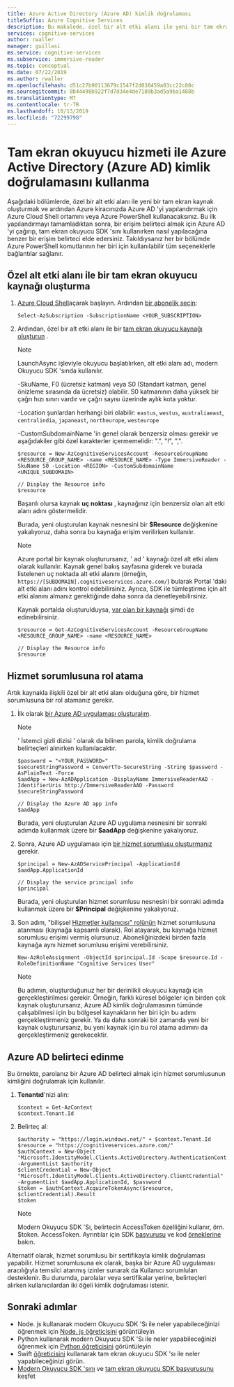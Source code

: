 ```yaml
---
title: Azure Active Directory (Azure AD) kimlik doğrulaması
titleSuffix: Azure Cognitive Services
description: Bu makalede, özel bir alt etki alanı ile yeni bir tam ekran okuyucu kaynağı oluşturma ve ardından Azure kiracınızda Azure AD 'yi yapılandırma gösterilmektedir.
services: cognitive-services
author: rwaller
manager: guillasi
ms.service: cognitive-services
ms.subservice: immersive-reader
ms.topic: conceptual
ms.date: 07/22/2019
ms.author: rwaller
ms.openlocfilehash: d51c27b90113679c1547f2d030459a03cc22c80c
ms.sourcegitcommit: 8b44498b922f7d7d34e4de7189b3ad5a9ba1488b
ms.translationtype: MT
ms.contentlocale: tr-TR
ms.lasthandoff: 10/13/2019
ms.locfileid: "72299798"
---
```

# <a name="use-azure-active-directory-azure-ad-authentication-with-the-immersive-reader-service"></a>Tam ekran okuyucu hizmeti ile Azure Active Directory (Azure AD) kimlik doğrulamasını kullanma

Aşağıdaki bölümlerde, özel bir alt etki alanı ile yeni bir tam ekran kaynak oluşturmak ve ardından Azure kiracınızda Azure AD 'yi yapılandırmak için Azure Cloud Shell ortamını veya Azure PowerShell kullanacaksınız. Bu ilk yapılandırmayı tamamladıktan sonra, bir erişim belirteci almak için Azure AD 'yi çağırıp, tam ekran okuyucu SDK 'sını kullanırken nasıl yapılacağına benzer bir erişim belirteci elde edersiniz. Takıldıysanız her bir bölümde Azure PowerShell komutlarının her biri için kullanılabilir tüm seçeneklerle bağlantılar sağlanır.

## <a name="create-an-immersive-reader-resource-with-a-custom-subdomain"></a>Özel alt etki alanı ile bir tam ekran okuyucu kaynağı oluşturma

1. [Azure Cloud Shell](https://docs.microsoft.com/azure/cloud-shell/overview)açarak başlayın. Ardından [bir abonelik seçin](https://docs.microsoft.com/powershell/module/servicemanagement/azure/select-azuresubscription?view=azuresmps-4.0.0#description):

   ```azurepowershell-interactive
   Select-AzSubscription -SubscriptionName <YOUR_SUBSCRIPTION>
   ```

2. Ardından, özel bir alt etki alanı ile bir [tam ekran okuyucu kaynağı oluşturun](https://docs.microsoft.com/powershell/module/az.cognitiveservices/new-azcognitiveservicesaccount?view=azps-1.8.0) .

   >[!NOTE]
   > LaunchAsync işleviyle okuyucu başlatılırken, alt etki alanı adı, modern Okuyucu SDK 'sında kullanılır.

   -SkuName, F0 (ücretsiz katman) veya S0 (Standart katman, genel önizleme sırasında da ücretsiz) olabilir. S0 katmanının daha yüksek bir çağrı hızı sınırı vardır ve çağrı sayısı üzerinde aylık kota yoktur.

   -Location şunlardan herhangi biri olabilir: `eastus`, `westus`, `australiaeast`, `centralindia`, `japaneast`, `northeurope`, `westeurope`

   -CustomSubdomainName 'in genel olarak benzersiz olması gerekir ve aşağıdakiler gibi özel karakterler içermemelidir: ".", "!", ",".


   ```azurepowershell-interactive
   $resource = New-AzCognitiveServicesAccount -ResourceGroupName <RESOURCE_GROUP_NAME> -name <RESOURCE_NAME> -Type ImmersiveReader -SkuName S0 -Location <REGION> -CustomSubdomainName <UNIQUE_SUBDOMAIN>

   // Display the Resource info
   $resource
   ```

   Başarılı olursa kaynak **uç noktası** , kaynağınız için benzersiz olan alt etki alanı adını göstermelidir.

   Burada, yeni oluşturulan kaynak nesnesini bir **$Resource** değişkenine yakalıyoruz, daha sonra bu kaynağa erişim verilirken kullanılır.


   >[!NOTE]
   > Azure portal bir kaynak oluşturursanız, ' ad ' kaynağı özel alt etki alanı olarak kullanılır. Kaynak genel bakış sayfasına giderek ve burada listelenen uç noktada alt etki alanını (örneğin, `https://[SUBDOMAIN].cognitiveservices.azure.com/`) bularak Portal 'daki alt etki alanı adını kontrol edebilirsiniz. Ayrıca, SDK ile tümleştirme için alt etki alanını almanız gerektiğinde daha sonra da denetleyebilirsiniz.

   Kaynak portalda oluşturulduysa, [var olan bir kaynağı](https://docs.microsoft.com/powershell/module/az.cognitiveservices/get-azcognitiveservicesaccount?view=azps-1.8.0) şimdi de edinebilirsiniz.

   ```azurepowershell-interactive
   $resource = Get-AzCognitiveServicesAccount -ResourceGroupName <RESOURCE_GROUP_NAME> -name <RESOURCE_NAME>

   // Display the Resource info
   $resource
   ```

## <a name="assign-a-role-to-a-service-principal"></a>Hizmet sorumlusuna rol atama

Artık kaynakla ilişkili özel bir alt etki alanı olduğuna göre, bir hizmet sorumlusuna bir rol atamanız gerekir.

1. İlk olarak [bir Azure AD uygulaması oluşturalım](https://docs.microsoft.com/powershell/module/Az.Resources/New-AzADApplication?view=azps-1.8.0).

   >[!NOTE]
   > ' İstemci gizli dizisi ' olarak da bilinen parola, kimlik doğrulama belirteçleri alınırken kullanılacaktır.

   ```azurepowershell-interactive
   $password = "<YOUR_PASSWORD>"
   $secureStringPassword = ConvertTo-SecureString -String $password -AsPlainText -Force
   $aadApp = New-AzADApplication -DisplayName ImmersiveReaderAAD -IdentifierUris http://ImmersiveReaderAAD -Password $secureStringPassword

   // Display the Azure AD app info
   $aadApp
   ```

   Burada, yeni oluşturulan Azure AD uygulama nesnesini bir sonraki adımda kullanmak üzere bir **$aadApp** değişkenine yakalıyoruz.

2. Sonra, Azure AD uygulaması için [bir hizmet sorumlusu oluşturmanız](https://docs.microsoft.com/powershell/module/az.resources/new-azadserviceprincipal?view=azps-1.8.0) gerekir.

   ```azurepowershell-interactive
   $principal = New-AzADServicePrincipal -ApplicationId $aadApp.ApplicationId

   // Display the service principal info
   $principal
   ```

   Burada, yeni oluşturulan hizmet sorumlusu nesnesini bir sonraki adımda kullanmak üzere bir **$Principal** değişkenine yakalıyoruz.


3. Son adım, "bilişsel [Hizmetler kullanıcısı" rolünün](https://docs.microsoft.com/powershell/module/az.Resources/New-azRoleAssignment?view=azps-1.8.0) hizmet sorumlusuna atanması (kaynağa kapsamlı olarak). Rol atayarak, bu kaynağa hizmet sorumlusu erişimi vermiş olursunuz. Aboneliğinizdeki birden fazla kaynağa aynı hizmet sorumlusu erişimi verebilirsiniz.

   ```azurepowershell-interactive
   New-AzRoleAssignment -ObjectId $principal.Id -Scope $resource.Id -RoleDefinitionName "Cognitive Services User"
   ```

   >[!NOTE]
   > Bu adımın, oluşturduğunuz her bir derinlikli okuyucu kaynağı için gerçekleştirilmesi gerekir. Örneğin, farklı küresel bölgeler için birden çok kaynak oluşturursanız, Azure AD kimlik doğrulamasının tümünde çalışabilmesi için bu bölgesel kaynakların her biri için bu adımı gerçekleştirmeniz gerekir. Ya da daha sonraki bir zamanda yeni bir kaynak oluşturursanız, bu yeni kaynak için bu rol atama adımını da gerçekleştirmeniz gerekecektir.


## <a name="obtain-an-azure-ad-token"></a>Azure AD belirteci edinme

Bu örnekte, parolanız bir Azure AD belirteci almak için hizmet sorumlusunun kimliğini doğrulamak için kullanılır.

1. **Tenantıd**'nizi alın:
   ```azurepowershell-interactive
   $context = Get-AzContext
   $context.Tenant.Id
   ```

2. Belirteç al:
   ```azurepowershell-interactive
   $authority = "https://login.windows.net/" + $context.Tenant.Id
   $resource = "https://cognitiveservices.azure.com/"
   $authContext = New-Object "Microsoft.IdentityModel.Clients.ActiveDirectory.AuthenticationContext" -ArgumentList $authority
   $clientCredential = New-Object "Microsoft.IdentityModel.Clients.ActiveDirectory.ClientCredential" -ArgumentList $aadApp.ApplicationId, $password
   $token = $authContext.AcquireTokenAsync($resource, $clientCredential).Result
   $token
   ```

   >[!NOTE]
   > Modern Okuyucu SDK 'Sı, belirtecin AccessToken özelliğini kullanır, örn. $token. AccessToken. Ayrıntılar için SDK [başvurusu](reference.md) ve kod [örneklerine](https://github.com/microsoft/immersive-reader-sdk/tree/master/js/samples) bakın.

Alternatif olarak, hizmet sorumlusu bir sertifikayla kimlik doğrulaması yapabilir. Hizmet sorumlusuna ek olarak, başka bir Azure AD uygulaması aracılığıyla temsilci atanmış izinler sunarak da Kullanıcı sorumluları desteklenir. Bu durumda, parolalar veya sertifikalar yerine, belirteçleri alırken kullanıcılardan iki öğeli kimlik doğrulaması istenir.

## <a name="next-steps"></a>Sonraki adımlar

* Node. js kullanarak modern Okuyucu SDK 'Sı ile neler yapabileceğinizi öğrenmek için [Node. js öğreticisini](./tutorial-nodejs.md) görüntüleyin
* Python kullanarak modern Okuyucu SDK 'Sı ile neler yapabileceğinizi öğrenmek için [Python öğreticisini](./tutorial-python.md) görüntüleyin
* Swift [öğreticisini](./tutorial-ios-picture-immersive-reader.md) kullanarak tam ekran okuyucu SDK 'sı ile neler yapabileceğinizi görün.
* [Modern Okuyucu SDK 'sını](https://github.com/microsoft/immersive-reader-sdk) ve [tam ekran okuyucu SDK başvurusunu](./reference.md) keşfet